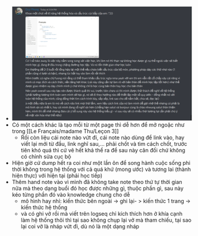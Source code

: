 - ![image.png](../assets/image_1666163702901_0.png)
- Có một cách khác là tạo mỗi từ một page thì dễ hơn để mở ngoặc như trong [[Le Français/madame Thu/Leçon 3]]
	- Rồi còn liệu cái note nào vứt đi, cái note nào dùng để link vào, hay viết lại mới từ đầu, link nghĩ sau,... phải chốt và tìm cách chốt, trước tiên khó quá thì cứ vẽ hết khả thể ra để sau này cân đối chứ không có chỉnh sửa cục bộ
- Hiện giờ cứ dump hết ra coi như một lần ôn để song hành cuộc sống phi thời không trong hệ thống với cả quá khứ (mong ước) và tương lai (thành hiện thực) với hiện tại (phải học tiếp)
- Thêm hand note vào vì mình đã không take note theo thứ tự thời gian nữa mà theo dạng buổi đó học được những gì, thuộc phần gì, sau này kéo từng phần đó vào knowledge chung cho dễ
	- mô hình hay nhỉ: kiến thức bên ngoài -> ghi lại- > kiến thức 1 trang -> kiến thức hệ thống
	- và có ghi vở rồi mà viết trên logseq chỉ kích thích hơn ở khía cạnh làm hệ thống thôi thì tại sao không chụp lại vở mà tham chiếu, tại sao lại coi vở là nháp vứt đi, dù nó là một dạng nháp